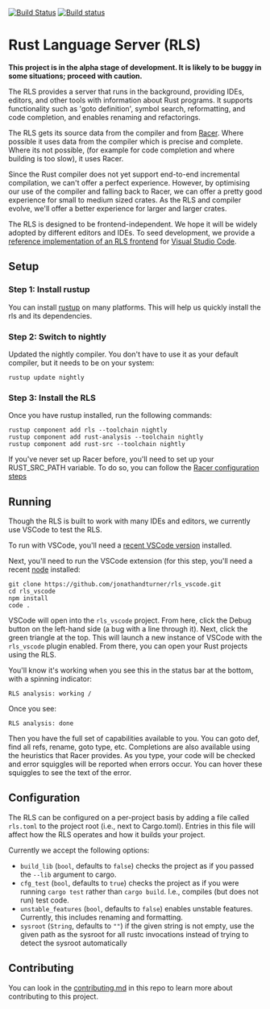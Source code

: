 [![Build Status](https://travis-ci.org/rust-lang-nursery/rls.svg?branch=master)](https://travis-ci.org/rust-lang-nursery/rls) [![Build status](https://ci.appveyor.com/api/projects/status/cxfejvsqnnc1oygs?svg=true)](https://ci.appveyor.com/project/jonathandturner/rls-x6grn)



# Rust Language Server (RLS)

**This project is in the alpha stage of development. It is likely to be buggy in
some situations; proceed with caution.**

The RLS provides a server that runs in the background, providing IDEs,
editors, and other tools with information about Rust programs. It supports
functionality such as 'goto definition', symbol search, reformatting, and code
completion, and enables renaming and refactorings.

The RLS gets its source data from the compiler and from
[Racer](https://github.com/phildawes/racer). Where possible it uses data from
the compiler which is precise and complete. Where its not possible, (for example
for code completion and where building is too slow), it uses Racer.

Since the Rust compiler does not yet support end-to-end incremental compilation,
we can't offer a perfect experience. However, by optimising our use of the
compiler and falling back to Racer, we can offer a pretty good experience for
small to medium sized crates. As the RLS and compiler evolve, we'll offer a
better experience for larger and larger crates.

The RLS is designed to be frontend-independent. We hope it will be widely
adopted by different editors and IDEs. To seed development, we provide a
[reference implementation of an RLS frontend](https://github.com/jonathandturner/rls_vscode)
for [Visual Studio Code](https://code.visualstudio.com/).


## Setup

### Step 1: Install rustup

You can install [rustup](http://rustup.rs/) on many platforms. This will help us quickly install the
rls and its dependencies.

### Step 2: Switch to nightly

Updated the nightly compiler. You don't have to use it as your default compiler, but it needs to be on your system:

```
rustup update nightly
```

### Step 3: Install the RLS

Once you have rustup installed, run the following commands:

```
rustup component add rls --toolchain nightly
rustup component add rust-analysis --toolchain nightly
rustup component add rust-src --toolchain nightly
```

If you've never set up Racer before, you'll need to set up your RUST_SRC_PATH variable. To do so, 
you can follow the [Racer configuration steps](https://github.com/phildawes/racer#configuration)

## Running

Though the RLS is built to work with many IDEs and editors, we currently use
VSCode to test the RLS.

To run with VSCode, you'll need a 
[recent VSCode version](https://code.visualstudio.com/download) installed.

Next, you'll need to run the VSCode extension (for this step, you'll need a
recent [node](https://nodejs.org/en/) installed:

```
git clone https://github.com/jonathandturner/rls_vscode.git
cd rls_vscode
npm install
code .
```

VSCode will open into the `rls_vscode` project.  From here, click the Debug
button on the left-hand side (a bug with a line through it). Next, click the
green triangle at the top.  This will launch a new instance of VSCode with the
`rls_vscode` plugin enabled.  From there, you can open your Rust projects using
the RLS.

You'll know it's working when you see this in the status bar at the bottom, with
a spinning indicator:

`RLS analysis: working /`

Once you see:

`RLS analysis: done`

Then you have the full set of capabilities available to you.  You can goto def,
find all refs, rename, goto type, etc.  Completions are also available using the
heuristics that Racer provides.  As you type, your code will be checked and
error squiggles will be reported when errors occur.  You can hover these
squiggles to see the text of the error.

## Configuration

The RLS can be configured on a per-project basis by adding a file called
`rls.toml` to the project root (i.e., next to Cargo.toml). Entries in this file
will affect how the RLS operates and how it builds your project.

Currently we accept the following options:

* `build_lib` (`bool`, defaults to `false`) checks the project as if you passed
  the `--lib` argument to cargo.
* `cfg_test` (`bool`, defaults to `true`) checks the project as if you were
  running `cargo test` rather than `cargo build`. I.e., compiles (but does not
  run) test code.
* `unstable_features` (`bool`, defaults to `false`) enables unstable features.
  Currently, this includes renaming and formatting.
* `sysroot` (`String`, defaults to `""`) if the given string is not empty, use
   the given path as the sysroot for all rustc invocations instead of trying to
   detect the sysroot automatically


## Contributing

You can look in the [contributing.md](https://github.com/rust-lang-nursery/rls/blob/master/contributing.md)
in this repo to learn more about contributing to this project.
